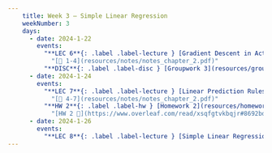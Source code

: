 ```yaml
---
    title: Week 3 – Simple Linear Regression
    weekNumber: 3
    days:
      - date: 2024-1-22
        events:
          "**LEC 6**{: .label .label-lecture } [Gradient Descent in Action](resources/lecture/lec06-blank.pdf) [✏️](resources/lecture/lec06-annotated.pdf)  [👩‍💻](http://datahub.ucsd.edu/user-redirect/git-sync?repo=https://github.com/dsc-courses/dsc40a-2023-sp&subPath=resources/lecture/lec06/lec06.ipynb)":
            "[📖 1-4](resources/notes/notes_chapter_2.pdf)"
          "**DISC**{: .label .label-disc } [Groupwork 3](resources/groupwork/groupwork3_release.pdf)":
      - date: 2024-1-24
        events:
          "**LEC 7**{: .label .label-lecture } [Linear Prediction Rules](resources/lecture/lec07.pdf) ": 
            "[📖 4-7](resources/notes/notes_chapter_2.pdf)"
          "**HW 2**{: .label .label-hw } [Homework 2](resources/homework/hw2/homework2_release.pdf)":
            "[HW 2 🍃](https://www.overleaf.com/read/xsqfgtvkbqjr#8692bd)"
      - date: 2024-1-26
        events:
          "**LEC 8**{: .label .label-lecture } [Simple Linear Regression](resources/lecture/lec08.pdf) ":
---
```

